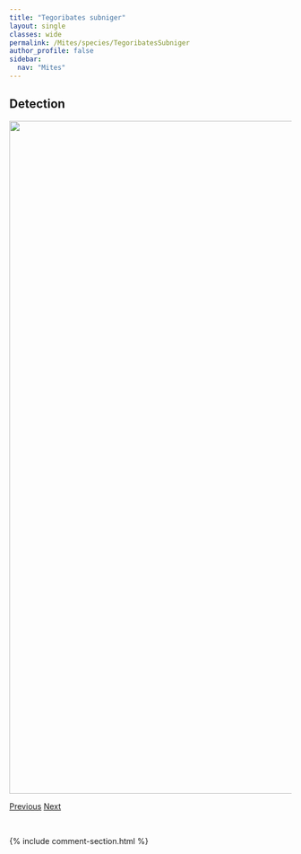 ```yaml
---
title: "Tegoribates subniger"
layout: single
classes: wide
permalink: /Mites/species/TegoribatesSubniger
author_profile: false
sidebar:
  nav: "Mites"
---
```


<h2>Detection</h2>

<a href="https://drive.google.com/uc?export=view&id=1KcIyOvARgCtKaY4OGBTVKx9z888ZfP7g">
<img src="https://drive.google.com/uc?export=view&id=1KcIyOvARgCtKaY4OGBTVKx9z888ZfP7g" height = "1200" width = "800">
</a>


<a href="/DevelopmentWebsite/Mites/species/TegoribatesAmericanus" class="pagination--pager" title="Tegoribates americanus">Previous</a> <a href="/DevelopmentWebsite/Mites/species/TenulialaSp1DEW" class="pagination--pager" title="Tenuliala sp. 1 DEW">Next</a>

<p>&nbsp;</p>

{% include comment-section.html %}
